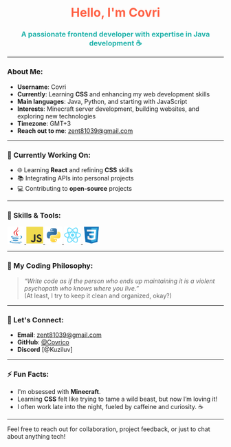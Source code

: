 <h1 align="center" style="color: #FF6347;">Hello, I'm Covri</h1>
<h3 align="center" style="color: #20B2AA;">A passionate frontend developer with expertise in Java development ☕</h3>

---

### About Me:

- **Username**: Covri  
- **Currently**: Learning **CSS** and enhancing my web development skills  
- **Main languages**: Java, Python, and starting with JavaScript  
- **Interests**: Minecraft server development, building websites, and exploring new technologies  
- **Timezone**: GMT+3  
- **Reach out to me**: [zent81039@gmail.com](mailto:zent81039@gmail.com)

---

### 🚀 Currently Working On:

- 🌐 Learning **React** and refining **CSS** skills  
- 📚 Integrating APIs into personal projects  
- 💻 Contributing to **open-source** projects

---

### 🌈 Skills & Tools:

<p align="left">
  <a href="https://www.java.com" target="_blank" rel="noreferrer">
    <img src="https://raw.githubusercontent.com/devicons/devicon/master/icons/java/java-original.svg" alt="Java" width="40" height="40"/>
  </a>
  <a href="https://developer.mozilla.org/en-US/docs/Web/JavaScript" target="_blank" rel="noreferrer">
    <img src="https://raw.githubusercontent.com/devicons/devicon/master/icons/javascript/javascript-original.svg" alt="JavaScript" width="40" height="40"/>
  </a>
  <a href="https://www.python.org" target="_blank" rel="noreferrer">
    <img src="https://raw.githubusercontent.com/devicons/devicon/master/icons/python/python-original.svg" alt="Python" width="40" height="40"/>
  </a>
  <a href="https://reactjs.org" target="_blank" rel="noreferrer">
    <img src="https://raw.githubusercontent.com/devicons/devicon/master/icons/react/react-original.svg" alt="React" width="40" height="40"/>
  </a>
  <a href="https://developer.mozilla.org/en-US/docs/Web/CSS" target="_blank" rel="noreferrer">
    <img src="https://raw.githubusercontent.com/devicons/devicon/master/icons/css3/css3-original.svg" alt="CSS" width="40" height="40"/>
  </a>
</p>

---

### 🌟 My Coding Philosophy:

> *“Write code as if the person who ends up maintaining it is a violent psychopath who knows where you live.”*  
> (At least, I try to keep it clean and organized, okay?)

---

### 💬 Let's Connect:

- **Email**: [zent81039@gmail.com](mailto:zent81039@gmail.com)  
- **GitHub**: [@Covrico](https://github.com/covrico)
- **Discord** [@Kuziluv]
---

### ⚡ Fun Facts:

- I'm obsessed with **Minecraft**.
- Learning **CSS** felt like trying to tame a wild beast, but now I’m loving it!  
- I often work late into the night, fueled by caffeine and curiosity. ☕️

---

Feel free to reach out for collaboration, project feedback, or just to chat about anything tech!
